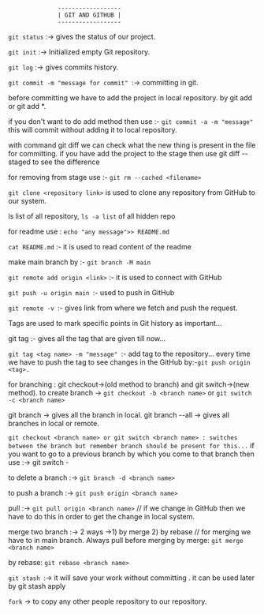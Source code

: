 ```
              ------------------
              | GIT AND GITHUB |
              ------------------
```
```git status``` :-> gives the status of our project.

```git init``` :-> Initialized empty Git repository.

```git log``` :-> gives commits history.

```git commit -m "message for commit" ```:-> committing in git.

before committing we have to add the project in local repository. by git add <file> or git add *.

if you don't want to do add method then use :- ```git commit -a -m "message"``` this will commit without adding it to local repository.

with command git diff we can check what the new thing is present in the file for committing. if you have add the project to the stage then use git diff --staged to see the difference

for removing from stage use :- ```git rm --cached <filename> ```

```git clone <repository link>``` is used to clone any repository from GitHub to our system.

ls list of all repository, ```ls -a list``` of all hidden repo

for readme use : ```echo "any message">> README.md```

```cat README.md``` :- it is used to read content of the readme

make main branch by :- ```git branch -M main```

```git remote add origin <link>``` :- it is used to connect with GitHub

```git push -u origin main ```:- used to push in GitHub

```git remote -v ```:- gives link from where we fetch and push the request.

Tags are used to mark specific points in Git history as important...

git tag :- gives all the tag that are given till now...

```git tag <tag name> -m "message" ```:- add tag to the repository...
every time we have to push the tag to see changes in the GitHub by:-```git push origin <tag>.```

for branching : git checkout->(old method to branch) and git switch->(new method).
to create branch -> ```git checkout -b <branch name>``` or ```git switch -c <branch name>```

git branch -> gives all the branch in local.
git branch --all -> gives all branches in local or remote.

```git checkout <branch name> or git switch <branch name> : switches between the branch but remember branch should be present for this...```
if you want to go to a previous branch by which you come to that branch then use :-> git switch - 

to delete a branch :-> ```git branch -d <branch name>```

to push a branch :-> ```git push origin <branch name>```

pull :-> ```git pull origin <branch name>``` // if we change in GitHub then we have to do this in order to get the change in local system.

merge two branch :-> 2 ways ->1) by merge 2) by rebase  // for merging we have to in main branch. Always pull before merging
by merge:
	```git merge <branch name>```

by rebase:
	```git rebase <branch name>```

```git stash ```:-> it will save your work without committing . it can be used later by git stash apply

```fork``` -> to copy any other people repository to our repository.


